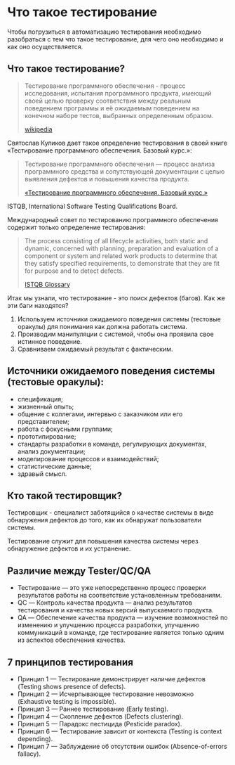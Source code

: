 # Что такое тестирование

Чтобы погрузиться в автоматизацию тестирования необходимо разобраться с тем что такое тестирование, для чего оно
необходимо и как оно осуществляется.

## Что такое тестирование?

> Тестирование программного обеспечения - процесс исследования, испытания программного продукта, имеющий своей целью
> проверку соответствия между реальным поведением программы и её ожидаемым поведением на конечном наборе тестов,
> выбранных определенным образом.
>
> [wikipedia](https://ru.wikipedia.org/wiki/Тестирование_программного_обеспечения)

Святослав Куликов дает такое определение тестирования в своей книге «Тестирование программного обеспечения. Базовый
курс.»:

> Тестирование программного обеспечения — процесс анализа программного средства и сопутствующей документации с целью
> выявления дефектов и повышения качества продукта.
>
> [«Тестирование программного обеспечения. Базовый курс.»](https://svyatoslav.biz/software_testing_book/)

ISTQB, International Software Testing Qualifications Board.

Международный совет по тестированию программного обеспечения содержит только определение тестирования:

> The process consisting of all lifecycle activities, both static and dynamic, concerned with planning, preparation and
> evaluation of a component or system and related work products to determine that they satisfy specified requirements,
> to demonstrate that they are fit for purpose and to detect defects.
>
> [ISTQB Glossary](https://glossary.istqb.org/en_US/term/testing-4-2)

Итак мы узнали, что тестирование - это поиск дефектов (багов). Как же эти баги находятся?

1. Используем источники ожидаемого поведения системы (тестовые оракулы) для понимания как должна работать система.
2. Производим манипуляции с системой, чтобы она проявила свое истинное поведение.
3. Сравниваем ожидаемый результат с фактическим.

## Источники ожидаемого поведения системы (тестовые оракулы):

+ спецификация;
+ жизненный опыть;
+ общение с коллегами, интервью с заказчиком или его представителем;
+ работа с фокусными группами;
+ прототипирование;
+ стандарты разработки в команде, регулирующих документах, анализ документации;
+ моделирование процессов и взаимодействий;
+ статистические данные;
+ здравый смысл.

## Кто такой тестировщик?

Тестировщик - специалист заботящийся о качестве системы в виде обнаружения дефектов до того, как их обнаружат
пользователи системы.

Тестирование служит для повышения качества системы через обнаружение дефектов и их устранение.

## Различие между Tester/QC/QA

+ Тестирование — это уже непосредственно процесс проверки результатов работы на соответствие установленным требованиям.
+ QC — Контроль качества продукта — анализ результатов тестирования и качества новых версий выпускаемого продукта.
+ QA — Обеспечение качества продукта — изучение возможностей по изменению и улучшению процесса разработки, улучшению
  коммуникаций в команде, где тестирование является только одним из аспектов обеспечения качества.

## 7 принципов тестирования

+ Принцип 1 — Тестирование демонстрирует наличие дефектов (Testing shows presence of defects).
+ Принцип 2 — Исчерпывающее тестирование невозможно (Exhaustive testing is impossible).
+ Принцип 3 — Раннее тестирование (Early testing).
+ Принцип 4 — Скопление дефектов (Defects clustering).
+ Принцип 5 — Парадокс пестицида (Pesticide paradox).
+ Принцип 6 — Тестирование зависит от контекста (Testing is context depending).
+ Принцип 7 — Заблуждение об отсутствии ошибок (Absence-of-errors fallacy).
